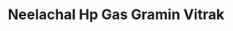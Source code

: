 ---
title: "Neelachal Hp Gas Gramin Vitrak"
url: /amaraswar/neelachal-hp-gas-gramin-vitrak/
shop: Gasflaschen
---
